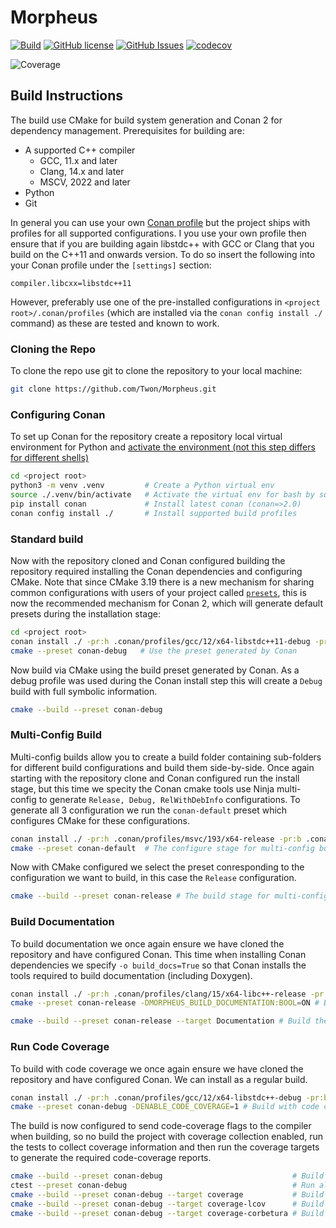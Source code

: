 # Morpheus

 [![Build](https://github.com/Twon/Morpheus/actions/workflows/cmake.yml/badge.svg)](https://github.com/Twon/Morpheus/actions)
 [![GitHub license](https://img.shields.io/badge/license-MIT-blue.svg)](https://raw.githubusercontent.com/twon/morpheus/master/LICENSE.MIT)
 [![GitHub Issues](https://img.shields.io/github/issues/twon/morpheus.svg)](http://github.com/twon/morpheus/issues)
 [![codecov](https://codecov.io/gh/Twon/Morpheus/branch/main/graph/badge.svg?token=1JmtZA8soP)](https://codecov.io/gh/Twon/Morpheus)

![Coverage](https://codecov.io/gh/Twon/Morpheus/branch/main/graphs/sunburst.svg?token=1JmtZA8soP)

## Build Instructions

The build use CMake for build system generation and Conan 2 for dependency management.  Prerequisites for building are:
 - A supported C++ compiler
   * GCC, 11.x and later
   * Clang, 14.x and later
   * MSCV, 2022 and later
 - Python
 - Git

In general you can use your own [Conan profile](https://docs.conan.io/2/reference/commands/profile.html) but the project ships with profiles for all supported configurations. I you use your own profile then ensure that if you are building again libstdc++ with GCC or Clang that you build on the C++11 and onwards version.  To do so insert the following into your Conan profile under the `[settings]` section:

```
compiler.libcxx=libstdc++11
```

However, preferably use one of the pre-installed configurations in `<project root>/.conan/profiles` (which are installed via the `conan config install ./` command) as these are tested and known to work.

### Cloning the Repo

To clone the repo use git to clone the repository to your local machine:

```bash
git clone https://github.com/Twon/Morpheus.git
```

### Configuring Conan

To set up Conan for the repository create a repository local virtual environment for Python and [activate the environment (not this step differs for different shells)](https://docs.python.org/3/library/venv.html#how-venvs-work)

```bash
cd <project root>
python3 -m venv .venv         # Create a Python virtual env
source ./.venv/bin/activate   # Activate the virtual env for bash by source.
pip install conan             # Install latest conan (conan=>2.0)
conan config install ./       # Install supported build profiles
```

### Standard build

Now with the repository cloned and Conan configured building the repository required installing the Conan dependencies and configuring CMake.  Note that since CMake 3.19 there is a new mechanism for sharing common configurations with users of your project called [`presets`](https://cmake.org/cmake/help/latest/manual/cmake-presets.7.html), this is now the recommended mechanism for Conan 2, which will generate default presets during the installation stage:

```bash
cd <project root>
conan install ./ -pr:h .conan/profiles/gcc/12/x64-libstdc++11-debug -pr:b .conan/profiles/gcc/12/x64-libstdc++11-debug --build missing
cmake --preset conan-debug   # Use the preset generated by Conan
```
   
Now build via CMake using the build preset generated by Conan. As a debug profile was used during the Conan install step this will create a `Debug` build with full symbolic information.
```bash
cmake --build --preset conan-debug
```

### Multi-Config Build

Multi-config builds allow you to create a build folder containing sub-folders for different build configurations and build them side-by-side. Once again starting with the repository clone and Conan configured run the install stage, but this time we specity the Conan cmake tools use Ninja multi-config to generate `Release, Debug, RelWithDebInfo` configurations.  To generate all 3 configuration we run the `conan-default` preset which configures CMake for these configurations.
```bash
conan install ./ -pr:h .conan/profiles/msvc/193/x64-release -pr:b .conan/profiles/msvc/193/x64-release --build missing -c tools.cmake.cmaketoolchain:generator="Ninja Multi-Config"
cmake --preset conan-default  # The configure stage for multi-config builds is conan-default 
```

Now with CMake configured we select the preset conresponding to the configuration we want to build, in this case the `Release` configuration.   
```bash
cmake --build --preset conan-release # The build stage for multi-config builds is the conan-<configuration>
```

### Build Documentation

To build documentation we once again ensure we have cloned the repository and have configured Conan.  This time when installing Conan dependencies we specify `-o build_docs=True` so that Conan installs the tools required to build documentation (including Doxygen).
```bash
conan install ./ -pr:h .conan/profiles/clang/15/x64-libc++-release -pr:b .conan/profiles/clang/15//x64-libc++-release --build missing -o build_docs=True 
cmake --preset conan-release -DMORPHEUS_BUILD_DOCUMENTATION:BOOL=ON # Build with documentation enabled
```
   
```bash
cmake --build --preset conan-release --target Documentation # Build the Documentation target
```

### Run Code Coverage

To build with code coverage we once again ensure we have cloned the repository and have configured Conan. We can install as a regular build.
```bash
conan install ./ -pr:h .conan/profiles/gcc/12/x64-libstdc++-debug -pr:b .conan/profiles/gcc/12/x64-libstdc++-debug 
cmake --preset conan-debug -DENABLE_CODE_COVERAGE=1 # Build with code coverage enabled
```

The build is now configured to send code-coverage flags to the compiler when building, so no build the project with coverage collection enabled, run the tests to collect coverage information and then run the coverage targets to generate the required code-coverage reports.
```bash
cmake --build --preset conan-debug                             # Build the project
ctest --preset conan-debug                                     # Run all tests to collect coverage information.
cmake --build --preset conan-debug --target coverage           # Build the coverage stats
cmake --build --preset conan-debug --target coverage-lcov      # Build a html report from the coverage information
cmake --build --preset conan-debug --target coverage-corbetura # Build a Corbertura XML coverage report
```